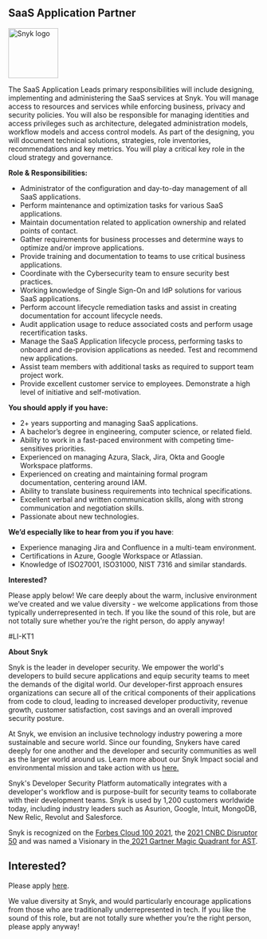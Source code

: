 SaaS Application Partner
---

<img src="https://res.cloudinary.com/snyk/image/upload/v1537345894/press-kit/brand/logo-black.png" width="100" alt="Snyk logo" />

<p><span style="font-weight: 400;">The SaaS Application Leads primary responsibilities will include designing, implementing and administering the SaaS services at Snyk. </span><span style="font-weight: 400;">You will manage access to resources and services while enforcing business, privacy and security policies. You will also be responsible for managing identities and access privileges such as architecture, delegated administration models, workflow models and access control models.&nbsp;</span><span style="font-weight: 400;">As part of the designing, you will document technical solutions, strategies, role inventories, recommendations and key metrics. You will play a critical key role in the cloud strategy and governance.</span></p>
<p><strong>Role &amp; Responsibilities:</strong></p>
<ul>
<li style="font-weight: 400;"><span style="font-weight: 400;">Administrator of the configuration and day-to-day management of all SaaS applications.</span></li>
<li style="font-weight: 400;"><span style="font-weight: 400;">Perform maintenance and optimization tasks for various SaaS applications.</span></li>
<li style="font-weight: 400;"><span style="font-weight: 400;">Maintain documentation related to application ownership and related points of contact.</span></li>
<li style="font-weight: 400;"><span style="font-weight: 400;">Gather requirements for business processes and determine ways to optimize and/or improve applications.</span></li>
<li style="font-weight: 400;"><span style="font-weight: 400;">Provide training and documentation to teams to use critical business applications.</span></li>
<li style="font-weight: 400;"><span style="font-weight: 400;">Coordinate with the Cybersecurity team to ensure security best practices.</span></li>
<li style="font-weight: 400;"><span style="font-weight: 400;">Working knowledge of Single Sign-On and IdP solutions for various SaaS applications.</span></li>
<li style="font-weight: 400;"><span style="font-weight: 400;">Perform account lifecycle remediation tasks and assist in creating documentation for account lifecycle needs.</span></li>
<li style="font-weight: 400;"><span style="font-weight: 400;">Audit application usage to reduce associated costs and perform usage recertification tasks.</span></li>
<li style="font-weight: 400;"><span style="font-weight: 400;">Manage the SaaS Application lifecycle process, performing tasks to onboard and de-provision applications as needed. Test and recommend new applications.</span></li>
<li style="font-weight: 400;"><span style="font-weight: 400;">Assist team members with additional tasks as required to support team project work.</span></li>
<li style="font-weight: 400;"><span style="font-weight: 400;">Provide excellent customer service to employees. Demonstrate a high level of initiative and self-motivation.</span></li>
</ul>
<p><strong>You should apply if you have:</strong></p>
<ul>
<li style="font-weight: 400;"><span style="font-weight: 400;">2+ years supporting and managing SaaS applications.</span></li>
<li style="font-weight: 400;"><span style="font-weight: 400;">A bachelor’s degree in engineering, computer science, or related field.</span></li>
<li style="font-weight: 400;"><span style="font-weight: 400;">Ability to work in a fast-paced environment with competing time-sensitives priorities.</span></li>
<li style="font-weight: 400;"><span style="font-weight: 400;">Experienced on managing Azura, Slack, Jira, Okta and Google Workspace platforms.</span></li>
<li style="font-weight: 400;"><span style="font-weight: 400;">Experienced on creating and maintaining formal program documentation, centering around IAM.</span></li>
<li style="font-weight: 400;"><span style="font-weight: 400;">Ability to translate business requirements into technical specifications.</span></li>
<li style="font-weight: 400;"><span style="font-weight: 400;">Excellent verbal and written communication skills, along with strong communication and negotiation skills.</span></li>
<li style="font-weight: 400;"><span style="font-weight: 400;">Passionate about new technologies.&nbsp;</span></li>
</ul>
<p><strong>We’d especially like to hear from you if you have</strong><span style="font-weight: 400;">:</span></p>
<ul>
<li style="font-weight: 400;"><span style="font-weight: 400;">Experience managing Jira and Confluence in a multi-team environment.</span></li>
<li style="font-weight: 400;"><span style="font-weight: 400;">Certifications in Azure, Google Workspace or Atlassian.</span></li>
<li style="font-weight: 400;"><span style="font-weight: 400;">Knowledge of ISO27001, ISO31000, NIST 7316 and similar standards.</span></li>
</ul>
<p><strong>Interested?</strong></p>
<p><span style="font-weight: 400;">Please apply below! We care deeply about the warm, inclusive environment we’ve created and we value diversity - we welcome applications from those typically underrepresented in tech. If you like the sound of this role, but are not totally sure whether you’re the right person, do apply anyway! </span></p>
<p><span style="font-weight: 400;">#LI-KT1</span></p><div class="content-conclusion"><p><strong>About Snyk</strong></p>
<p><span style="font-weight: 400;">Snyk is the leader in developer security. We empower the world's developers to build secure applications and equip security teams to meet the demands of the digital world. Our developer-first approach ensures organizations can secure all of the critical components of their applications from code to cloud, leading to increased developer productivity, revenue growth, customer satisfaction, cost savings and an overall improved security posture.&nbsp;</span></p>
<p><span style="font-weight: 400;">At Snyk, we envision an inclusive technology industry powering a more sustainable and secure world.</span> <span style="font-weight: 400;">Since our founding, Snykers have cared deeply for one another and the developer and security communities as well as the larger world around us. Learn more about our Snyk Impact social and environmental mission and take action with us </span><a href="https://snyk.io/about/snyk-impact/"><span style="font-weight: 400;">here.</span></a></p>
<p><span style="font-weight: 400;">Snyk's Developer Security Platform automatically integrates with a developer's workflow and is purpose-built for security teams to collaborate with their development teams. Snyk is used by 1,200 customers worldwide today, including industry leaders such as Asurion, Google, Intuit, MongoDB, New Relic, Revolut and Salesforce.</span></p>
<p><span style="font-weight: 400;">Snyk is recognized on the </span><a href="https://www.forbes.com/cloud100/#6f24b5ba5f94"><span style="font-weight: 400;">Forbes Cloud 100 2021</span></a><span style="font-weight: 400;">, the </span><a href="https://www.cnbc.com/2021/05/25/these-are-the-2021-cnbc-disruptor-50-companies.html"><span style="font-weight: 400;">2021 CNBC Disruptor 50</span></a><span style="font-weight: 400;"> and was named a Visionary in the</span><a href="https://snyk.io/blog/snyk-visionary-2021-gartner-magic-quadrant-for-ast/"><span style="font-weight: 400;"> 2021 Gartner Magic Quadrant for AST</span></a><span style="font-weight: 400;">.</span></p></div>

Interested?
---

Please apply [here](https://boards.greenhouse.io/snyk/jobs/5982693002#app).

We value diversity at Snyk, and would particularly encourage applications from those who are traditionally underrepresented in tech.
If you like the sound of this role, but are not totally sure whether you’re the right person, please apply anyway!
